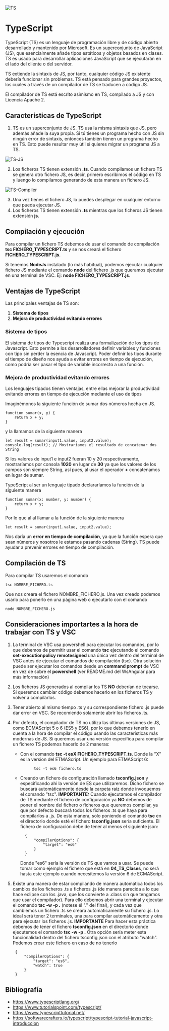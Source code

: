 ![TS](img/typescript.jpg "TypeScript")

# TypeScript

TypeScript (TS) es un lenguaje de programación libre y de código abierto desarrollado y mantenido por Microsoft. Es un superconjunto de JavaScript (JS), que esencialmente añade tipos estáticos y objetos basados en clases. TS es usado para desarrollar aplicaciones JavaScript que se ejecutarán en el lado del cliente o del servidor.

TS extiende la sintaxis de JS, por tanto, cualquier código JS existente debería funcionar sin problemas. TS está pensado para grandes proyectos, los cuales a través de un compilador de TS se traducen a código JS.

El compilador de TS está escrito asimismo en TS, compilado a JS y con Licencia Apache 2.

## Caracteristicas de TypeScript

1. TS es un superconjunto de JS. TS usa la misma sintaxis que JS, pero además añade la suya propia. Si tú tienes un programa hecho con JS sin ningún error de sintaxis, entonces también tienen un programa hecho en TS. Esto puede resultar muy útil si quieres migrar un programa JS a TS.

![TS-JS](img/typescript-and-js.png "TS-JS")

2. Los ficheros TS tienen extensión **.ts**. Cuando compilamos un fichero TS se genera otro fichero JS, es decir, primero escribimos el código en TS y luengo lo compilamos generando de esta manera un fichero JS.

![TS-Compiler](img/typescript-compiler.png "TS-Compiler")

3. Una vez tienes el fichero JS, lo puedes desplegar en cualquier entorno que pueda ejecutar JS.
4. Los ficheros TS tienen extensión <b>.ts</b> mientras que los ficheros JS tienen extensión <b>js</b>. 

## Compilación y ejecución

Para compilar un fichero TS debemos de usar el comando de compilación <b>tsc FICHERO_TYPESCRIPT.ts</b> y se nos creará el fichero <b>FICHERO_TYPESCRIPT.js</b>. 

Si tenemos <b>NodeJs</b> instalado (lo más habitual), podemos ejecutar cualquier fichero JS mediante el comando <b>node</b> del fichero .js que queramos ejecutar en una terminal de VSC. Ej: <b>node FICHERO_TYPESCRIPT.js</b>. 

## Ventajas de TypeScript

Las principales ventajas de TS son:

1. <b>Sistema de tipos</b>
2. <b>Mejora de productividad evitando errores</b>

### Sistema de tipos

El sistema de tipos de Typescript realiza una formalización de los tipos de Javascript. Esto permite a los desarrolladores definir variables y funciones con tipo sin perder la esencia de Javascript. Poder definir los tipos durante el tiempo de diseño nos ayuda a evitar errores en tiempo de ejecución, como podría ser pasar el tipo de variable incorrecto a una función.

### Mejora de productividad evitando errores

Los lenguajes tipados tienen ventajas, entre ellas mejorar la productividad evitando errores en tiempo de ejecución mediante el uso de tipos

Imaginémonos la siguiente función de sumar dos números hecha en JS.

    function sumar(x, y) {
        return x + y;
    }

y la llamamos de la siguiente manera

    let result = sumar(input1.value, input2.value);
    console.log(result); // Mostrariamos el resultado de concatenar dos String

Si los valores de input1 e input2 fueran 10 y 20 respectivamente, mostraríamos por consola <b>1020</b> en lugar de <b>30</b> ya que los valores de los campos son siempre String, así pues, al usar el operador <b>+</b> concatenamos en lugar de sumar.

TypeScript al ser un lenguaje tipado declararíamos la función de la siguiente manera

    function sumar(x: number, y: number) {
        return x + y;
    }

Por lo que al al llamar a la función de la siguiente manera

    let result = sumar(input1.value, input2.value);

Nos daría un **error en tiempo de compilación**, ya que la función espera que sean números y nosotros le estamos pasando cadenas (String). TS puede ayudar a prevenir errores en tiempo de compilación.

## Compilación de TS

Para compilar TS usaremos el comando

    tsc NOMBRE_FICHERO.ts

Que nos creara el fichero NOMBRE_FICHERO.js. Una vez creado podemos usarlo para ponerlo en una página web o ejecutarlo con el comando

    node NOMBRE_FICHERO.js

## Consideraciones importartes a la hora de trabajar con TS y VSC

1. La terminal de VSC usa powershell para ejecutar los comandos, por lo que debemos de permitir usar el comando <b>tsc</b> ejecutando el comando <b>set-executionpolicy remotesigned</b> una única vez dentro del terminal de VSC antes de ejecutar el comandos de compilación (tsc). Otra solución puede ser ejecutar los comandos desde un **command prompt** de VSC en vez de sobre el **powershell** (ver README.md del WsAngular para más información)

2. Los ficheros JS generados al compilar los TS <b>NO</b> deberían de tocarse. Si queremos cambiar código debemos hacerlo en los ficheros TS y volver a compilarlos.

3. Tener abierto al mismo tiempo .ts y su correspondiente fichero .js puede dar error en VSC. Se recomiendo solamente abrir los ficheros .ts.

4. Por defecto, el compilador de TS no utiliza las últimas versiones de JS, como ECMAScript 5 o 6 (ES5 y ES6), por lo que debemos tenerlo en cuenta a la hora de compilar el código usando las características más modernas de JS. Si queremos usar una versión específica para compilar un fichero TS podemos hacerlo de 2 maneras:
    - Con el comando <b>tsc -t esX FICHERO_TYPESCRIPT.ts</b>. Donde la "X" es la version del ETMAScript. Un ejemplo para ETMAScript 6:

                tsc -t es6 fichero.ts
    
    - Creando un fichero de configuración llamado <b>tsconfig.json</b> y especificando ahi la versión de ES que utilizaremos. Dicho fichero se buscará automáticamente desde la carpeta raiz donde invoquemos el comando "tsc". <b>IMPORTANTE:</b> Cuando ejecutamos el compilador de TS mediante el fichero de configuración ya **NO** debemos de poner el nombre del fichero o ficheros que queremos compilar, ya que por defecto buscará todos los ficheros .ts que haya para compilarlos a .js. De esta manera, solo poniendo el comando <b>tsc</b> en el directorio donde esté el fichero <b>tsconfig.json</b> sería suficiente. El fichero de configuración debe de tener al menos el siguiente json:

            {
                "compilerOptions": {
                    "target": "es6"
                }
            }

        Donde "es6" sería la versión de TS que vamos a usar. Se puede tomar como ejemplo el fichero que está en <b>04_TS_Clases</b>, no será hasta este ejemplo cuando necesitemos la versión 6 de ECMAScript.

5. Existe una manera de estar compilando de manera automática todos los cambios de los ficheros .ts a ficheros .js (de manera parecida a lo que hace eclipse con los .java, que los convierte a .class sin que tengamos que usar el compilador). Para ello debemos abrir una terminal y ejecutar el comando <b>tsc -w -p .</b> (notese él "." del final), y cada vez que cambiemos un fichero .ts se creara automaticamente su fichero .js. Lo ideal será tener 2 terminales, una para compilar automáticamente y otra para ejecutar los ficheros .js. **IMPORTANTE** Para hacer esta práctica debemos de tener el fichero <b>tsconfig.json</b> en el directorio donde ejecutemos el comando **tsc -w -p .** 
Otra opción sería meter esta funcionalidad dentro del fichero tsconfig.json con el atributo "watch". Podemos crear este fichero en caso de no tenerlo

        {
            "compilerOptions": {
                "target": "es6",
                "watch": true
            }
        }

## Bibliografía

- <https://www.typescriptlang.org/>
- <https://www.tutorialspoint.com/typescript/>
- <https://www.typescripttutorial.net/>
- <https://softwarecrafters.io/typescript/typescript-tutorial-javascript-introduccion>

